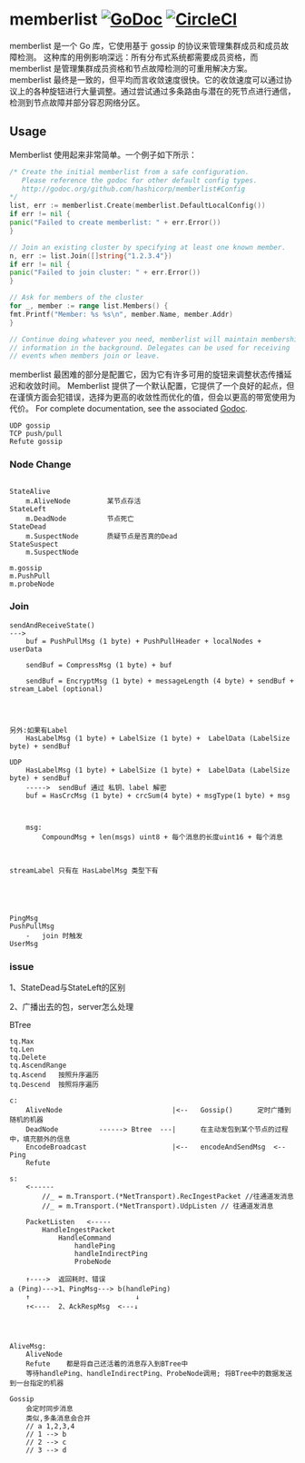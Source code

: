 # memberlist [![GoDoc](https://godoc.org/github.com/hashicorp/memberlist?status.png)](https://godoc.org/github.com/hashicorp/memberlist) [![CircleCI](https://circleci.com/gh/hashicorp/memberlist.svg?style=svg)](https://circleci.com/gh/hashicorp/memberlist)

memberlist 是一个 Go 库，它使用基于 gossip 的协议来管理集群成员和成员故障检测。 这种库的用例影响深远：所有分布式系统都需要成员资格，而 memberlist 是管理集群成员资格和节点故障检测的可重用解决方案。
memberlist 最终是一致的，但平均而言收敛速度很快。它的收敛速度可以通过协议上的各种旋钮进行大量调整。通过尝试通过多条路由与潜在的死节点进行通信，检测到节点故障并部分容忍网络分区。

## Usage

Memberlist 使用起来非常简单。一个例子如下所示：

```go
/* Create the initial memberlist from a safe configuration.
   Please reference the godoc for other default config types.
   http://godoc.org/github.com/hashicorp/memberlist#Config
*/
list, err := memberlist.Create(memberlist.DefaultLocalConfig())
if err != nil {
panic("Failed to create memberlist: " + err.Error())
}

// Join an existing cluster by specifying at least one known member.
n, err := list.Join([]string{"1.2.3.4"})
if err != nil {
panic("Failed to join cluster: " + err.Error())
}

// Ask for members of the cluster
for _, member := range list.Members() {
fmt.Printf("Member: %s %s\n", member.Name, member.Addr)
}

// Continue doing whatever you need, memberlist will maintain membership
// information in the background. Delegates can be used for receiving
// events when members join or leave.
```

memberlist 最困难的部分是配置它，因为它有许多可用的旋钮来调整状态传播延迟和收敛时间。 Memberlist
提供了一个默认配置，它提供了一个良好的起点，但在谨慎方面会犯错误，选择为更高的收敛性而优化的值，但会以更高的带宽使用为代价。 For complete documentation, see the
associated [Godoc](http://godoc.org/github.com/hashicorp/memberlist).

``` 
UDP gossip 
TCP push/pull
Refute gossip
```

### Node Change

```

StateAlive 
    m.AliveNode         某节点存活
StateLeft
    m.DeadNode          节点死亡
StateDead
    m.SuspectNode       质疑节点是否真的Dead
StateSuspect
    m.SuspectNode

```

```
m.gossip
m.PushPull
m.probeNode
```

### Join

```
sendAndReceiveState()
---> 
    buf = PushPullMsg (1 byte) + PushPullHeader + localNodes + userData
    
    sendBuf = CompressMsg (1 byte) + buf
    
    sendBuf = EncryptMsg (1 byte) + messageLength (4 byte) + sendBuf + stream_Label (optional)
    
            
    
    
另外:如果有Label
    HasLabelMsg (1 byte) + LabelSize (1 byte) +  LabelData (LabelSize byte) + sendBuf
    
UDP 
    HasLabelMsg (1 byte) + LabelSize (1 byte) +  LabelData (LabelSize byte) + sendBuf
    ----->  sendBuf 通过 私钥、label 解密
    buf = HasCrcMsg (1 byte) + crcSum(4 byte) + msgType(1 byte) + msg
    
    
    
    msg:
        CompoundMsg + len(msgs) uint8 + 每个消息的长度uint16 + 每个消息
    
    
```

```
streamLabel 只有在 HasLabelMsg 类型下有





PingMsg
PushPullMsg
    -   join 时触发
UserMsg
```

### issue

1、StateDead与StateLeft的区别

2、广播出去的包，server怎么处理

BTree

```
tq.Max
tq.Len
tq.Delete
tq.AscendRange
tq.Ascend   按照升序遍历
tq.Descend  按照将序遍历

```

``` Broadcast
c:
    AliveNode                           |<--   Gossip()      定时广播到随机的机器
    DeadNode          ------> Btree  ---|      在主动发包到某个节点的过程中，填充额外的信息
    EncodeBroadcast                     |<--   encodeAndSendMsg  <--  Ping  
    Refute

s:
    <------
        //_ = m.Transport.(*NetTransport).RecIngestPacket //往通道发消息
        //_ = m.Transport.(*NetTransport).UdpListen // 往通道发消息
			
    PacketListen   <-----
        HandleIngestPacket
            HandleCommand
                handlePing
                handleIndirectPing
                ProbeNode
    
    ↑---->  返回耗时、错误
a (Ping)--->1、PingMsg---> b(handlePing)
    ↑                          ↓
    ↑<----  2、AckRespMsg  <---↓
    
    
    
    
AliveMsg:
    AliveNode  
    Refute    都是将自己还活着的消息存入到BTree中
    等待handlePing、handleIndirectPing、ProbeNode调用; 将BTree中的数据发送到一台指定的机器
    
Gossip
    会定时同步消息
    类似,多条消息会合并
    // a 1,2,3,4
	// 1 --> b
	// 2 --> c
	// 3 --> d
    
    
    
    
```